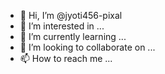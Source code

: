 - 👋 Hi, I’m @jyoti456-pixal
- 👀 I’m interested in ...
- 🌱 I’m currently learning ...
- 💞️ I’m looking to collaborate on ...
- 📫 How to reach me ...

<!---
jyoti456-pixal/jyoti456-pixal is a ✨ special ✨ repository because its `README.md` (this file) appears on your GitHub profile.
You can click the Preview link to take a look at your changes.
--->

